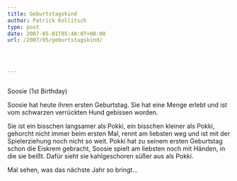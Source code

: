 ```yaml
---
title: Geburtstagskind
author: Patrick Kollitsch
type: post
date: 2007-05-01T05:40:07+00:00
url: /2007/05/geburtstagskind/




---
```

<div class="flickr">
  <a href="http://www.flickr.com/photos/schreibblogade/479701789/"><img src="//farm1.static.flickr.com/200/479701789_52612e5747.jpg" class="flickr-photo" alt="" /></a></p> 
  
  <p>
    Soosie (1st Birthday)
  </p>
</div>

Soosie hat heute ihren ersten Geburtstag. Sie hat eine Menge erlebt und ist vom schwarzen verr&uuml;ckten Hund gebissen worden. 

Sie ist ein bisschen langsamer als Pokki, ein bisschen kleiner als Pokki, gehorcht nicht immer beim ersten Mal, rennt am liebsten weg und ist mit der Spielerziehung noch nicht so weit. Pokki hat zu seinem ersten Geburtstag schon die Eiskrem gebracht, Soosie spielt am liebsten noch mit H&auml;nden, in die sie bei&szlig;t. Daf&uuml;r sieht sie kahlgeschoren s&uuml;&szlig;er aus als Pokki. 

Mal sehen, was das n&auml;chste Jahr so bringt...
